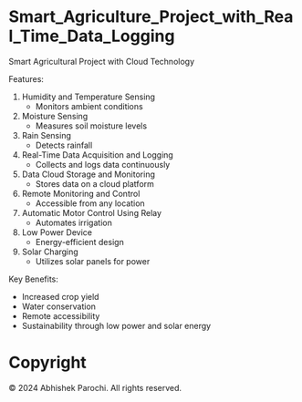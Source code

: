 # Smart_Agriculture_Project_with_Real_Time_Data_Logging
 
Smart Agricultural Project with Cloud Technology

Features:
1. Humidity and Temperature Sensing
   - Monitors ambient conditions
2. Moisture Sensing
   - Measures soil moisture levels
3. Rain Sensing
   - Detects rainfall
4. Real-Time Data Acquisition and Logging
   - Collects and logs data continuously
5. Data Cloud Storage and Monitoring
   - Stores data on a cloud platform
6. Remote Monitoring and Control
   - Accessible from any location
7. Automatic Motor Control Using Relay
   - Automates irrigation
8. Low Power Device
   - Energy-efficient design
9. Solar Charging
   - Utilizes solar panels for power

Key Benefits:
- Increased crop yield
- Water conservation
- Remote accessibility
- Sustainability through low power and solar energy

# Copyright
© 2024 Abhishek Parochi. All rights reserved.
